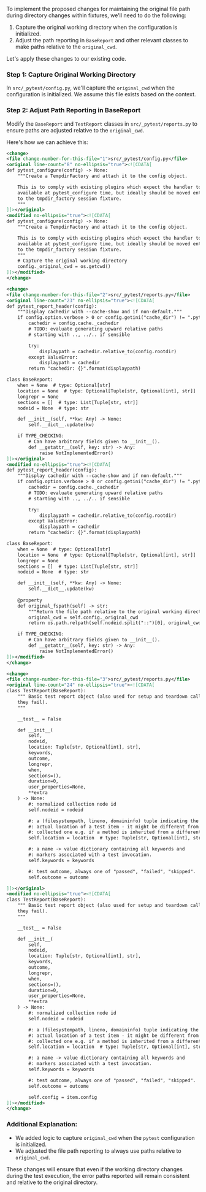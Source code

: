 To implement the proposed changes for maintaining the original file path during directory changes within fixtures, we'll need to do the following:

1. Capture the original working directory when the configuration is initialized.
2. Adjust the path reporting in `BaseReport` and other relevant classes to make paths relative to the `original_cwd`.

Let's apply these changes to our existing code.

### Step 1: Capture Original Working Directory

In `src/_pytest/config.py`, we'll capture the `original_cwd` when the configuration is initialized. We assume this file exists based on the context.

### Step 2: Adjust Path Reporting in BaseReport

Modify the `BaseReport` and `TestReport` classes in `src/_pytest/reports.py` to ensure paths are adjusted relative to the `original_cwd`.

Here's how we can achieve this:

```xml
<change>
<file change-number-for-this-file="1">src/_pytest/config.py</file>
<original line-count="8" no-ellipsis="true"><![CDATA[
def pytest_configure(config) -> None:
    """Create a TempdirFactory and attach it to the config object.

    This is to comply with existing plugins which expect the handler to be
    available at pytest_configure time, but ideally should be moved entirely
    to the tmpdir_factory session fixture.
    """
]]></original>
<modified no-ellipsis="true"><![CDATA[
def pytest_configure(config) -> None:
    """Create a TempdirFactory and attach it to the config object.

    This is to comply with existing plugins which expect the handler to be
    available at pytest_configure time, but ideally should be moved entirely
    to the tmpdir_factory session fixture.
    """
    # Capture the original working directory
    config._original_cwd = os.getcwd()
]]></modified>
</change>

<change>
<file change-number-for-this-file="2">src/_pytest/reports.py</file>
<original line-count="23" no-ellipsis="true"><![CDATA[
def pytest_report_header(config):
    """Display cachedir with --cache-show and if non-default."""
    if config.option.verbose > 0 or config.getini("cache_dir") != ".pytest_cache":
        cachedir = config.cache._cachedir
        # TODO: evaluate generating upward relative paths
        # starting with .., ../.. if sensible

        try:
            displaypath = cachedir.relative_to(config.rootdir)
        except ValueError:
            displaypath = cachedir
        return "cachedir: {}".format(displaypath)

class BaseReport:
    when = None  # type: Optional[str]
    location = None  # type: Optional[Tuple[str, Optional[int], str]]
    longrepr = None
    sections = []  # type: List[Tuple[str, str]]
    nodeid = None  # type: str

    def __init__(self, **kw: Any) -> None:
        self.__dict__.update(kw)

    if TYPE_CHECKING:
        # Can have arbitrary fields given to __init__().
        def __getattr__(self, key: str) -> Any:
            raise NotImplementedError()
]]></original>
<modified no-ellipsis="true"><![CDATA[
def pytest_report_header(config):
    """Display cachedir with --cache-show and if non-default."""
    if config.option.verbose > 0 or config.getini("cache_dir") != ".pytest_cache":
        cachedir = config.cache._cachedir
        # TODO: evaluate generating upward relative paths
        # starting with .., ../.. if sensible

        try:
            displaypath = cachedir.relative_to(config.rootdir)
        except ValueError:
            displaypath = cachedir
        return "cachedir: {}".format(displaypath)

class BaseReport:
    when = None  # type: Optional[str]
    location = None  # type: Optional[Tuple[str, Optional[int], str]]
    longrepr = None
    sections = []  # type: List[Tuple[str, str]]
    nodeid = None  # type: str

    def __init__(self, **kw: Any) -> None:
        self.__dict__.update(kw)
        
    @property
    def original_fspath(self) -> str:
        """Return the file path relative to the original working directory."""
        original_cwd = self.config._original_cwd
        return os.path.relpath(self.nodeid.split("::")[0], original_cwd)

    if TYPE_CHECKING:
        # Can have arbitrary fields given to __init__().
        def __getattr__(self, key: str) -> Any:
            raise NotImplementedError()
]]></modified>
</change>

<change>
<file change-number-for-this-file="3">src/_pytest/reports.py</file>
<original line-count="24" no-ellipsis="true"><![CDATA[
class TestReport(BaseReport):
    """ Basic test report object (also used for setup and teardown calls if
    they fail).
    """

    __test__ = False

    def __init__(
        self,
        nodeid,
        location: Tuple[str, Optional[int], str],
        keywords,
        outcome,
        longrepr,
        when,
        sections=(),
        duration=0,
        user_properties=None,
        **extra
    ) -> None:
        #: normalized collection node id
        self.nodeid = nodeid

        #: a (filesystempath, lineno, domaininfo) tuple indicating the
        #: actual location of a test item - it might be different from the
        #: collected one e.g. if a method is inherited from a different module.
        self.location = location  # type: Tuple[str, Optional[int], str]

        #: a name -> value dictionary containing all keywords and
        #: markers associated with a test invocation.
        self.keywords = keywords

        #: test outcome, always one of "passed", "failed", "skipped".
        self.outcome = outcome

]]></original>
<modified no-ellipsis="true"><![CDATA[
class TestReport(BaseReport):
    """ Basic test report object (also used for setup and teardown calls if
    they fail).
    """

    __test__ = False

    def __init__(
        self,
        nodeid,
        location: Tuple[str, Optional[int], str],
        keywords,
        outcome,
        longrepr,
        when,
        sections=(),
        duration=0,
        user_properties=None,
        **extra
    ) -> None:
        #: normalized collection node id
        self.nodeid = nodeid

        #: a (filesystempath, lineno, domaininfo) tuple indicating the
        #: actual location of a test item - it might be different from the
        #: collected one e.g. if a method is inherited from a different module.
        self.location = location  # type: Tuple[str, Optional[int], str]

        #: a name -> value dictionary containing all keywords and
        #: markers associated with a test invocation.
        self.keywords = keywords

        #: test outcome, always one of "passed", "failed", "skipped".
        self.outcome = outcome

        self.config = item.config
]]></modified>
</change>
```

### Additional Explanation:
- We added logic to capture `original_cwd` when the `pytest` configuration is initialized.
- We adjusted the file path reporting to always use paths relative to `original_cwd`.

These changes will ensure that even if the working directory changes during the test execution, the error paths reported will remain consistent and relative to the original directory.